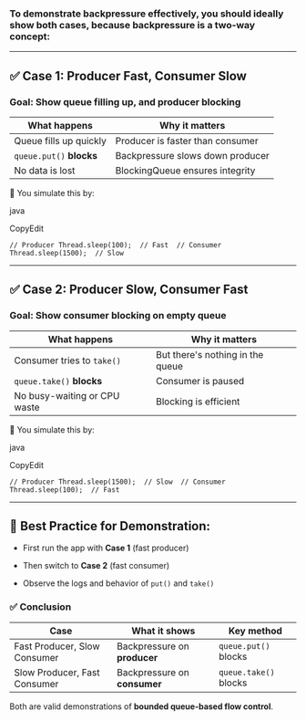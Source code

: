 
### **To demonstrate backpressure effectively**, you should ideally show **both cases**, because **backpressure is a two-way concept**:

---

## ✅ Case 1: **Producer Fast, Consumer Slow**

### Goal: Show **queue filling up**, and producer **blocking**

| What happens             | Why it matters                   |
| ------------------------ | -------------------------------- |
| Queue fills up quickly   | Producer is faster than consumer |
| `queue.put()` **blocks** | Backpressure slows down producer |
| No data is lost          | BlockingQueue ensures integrity  |

🔧 You simulate this by:

java

CopyEdit

`// Producer Thread.sleep(100);  // Fast  // Consumer Thread.sleep(1500);  // Slow`

---

## ✅ Case 2: **Producer Slow, Consumer Fast**

### Goal: Show **consumer blocking** on empty queue

|What happens|Why it matters|
|---|---|
|Consumer tries to `take()`|But there's nothing in the queue|
|`queue.take()` **blocks**|Consumer is paused|
|No busy-waiting or CPU waste|Blocking is efficient|

🔧 You simulate this by:

java

CopyEdit

`// Producer Thread.sleep(1500);  // Slow  // Consumer Thread.sleep(100);  // Fast`

---

## 🧪 Best Practice for Demonstration:

- First run the app with **Case 1** (fast producer)
    
- Then switch to **Case 2** (fast consumer)
    
- Observe the logs and behavior of `put()` and `take()`


### ✅ Conclusion

|Case|What it shows|Key method|
|---|---|---|
|Fast Producer, Slow Consumer|Backpressure on **producer**|`queue.put()` blocks|
|Slow Producer, Fast Consumer|Backpressure on **consumer**|`queue.take()` blocks|

Both are valid demonstrations of **bounded queue-based flow control**.